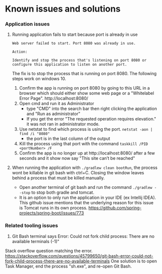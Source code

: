 # Known issues and solutions

### Application issues
1. Running application fails to start because port is already in use
    ```
    Web server failed to start. Port 8080 was already in use.
    
    Action:
    
    Identify and stop the process that's listening on port 8080 or configure this application to listen on another port.
    ```
   The fix is to stop the process that is running on port 8080. The following steps work on windows 10.
   1. Confirm the app is running on port 8080 by going to this URL in a browser which should either show some web page or a "Whitelabel Error Page". http://localhost:8080/
   1. Open cmd and run it as Administrator
       - type "CMD" into the search bar then right clicking the application and "Run as administrator"
       - If you get the error "The requested operation requires elevation." it was not ran in administrator mode.
   1. Use netstat to find which process is using the port. `netstat -aon | find /i "8080"`
       - the port is in the last column of the output
   1. Kill the process using that port with the command `taskkill /PID <portNumber> /F`
   1. Confirm the app is no longer up at http://localhost:8080/ after a few seconds and it show now say "This site can’t be reached"

1. When running the application with `./gradlew clean bootRun`, the process wont be killable in git bash with ctrl+C. 
Closing the window leaves behind a process that must be killed manually.
    - Open another terminal of git bash and run the command `./gradlew --stop` to stop both gradle and tomcat.
    - It is an option to only run the application in your IDE (ex Intellij IDEA).
    This github issue mentions that the underlying reason for this issue is Tomcat runs in its own process. 
    https://github.com/spring-projects/spring-boot/issues/773

### Related tooling issues

1. Git Bash terminal says Error: Could not fork child process: There are no available terminals (-1)"

Stack overflow question matching the error. https://stackoverflow.com/questions/45799650/git-bash-error-could-not-fork-child-process-there-are-no-available-terminals
One solution is to open Task Manager, end the process "sh.exe", and re-open Git Bash.
